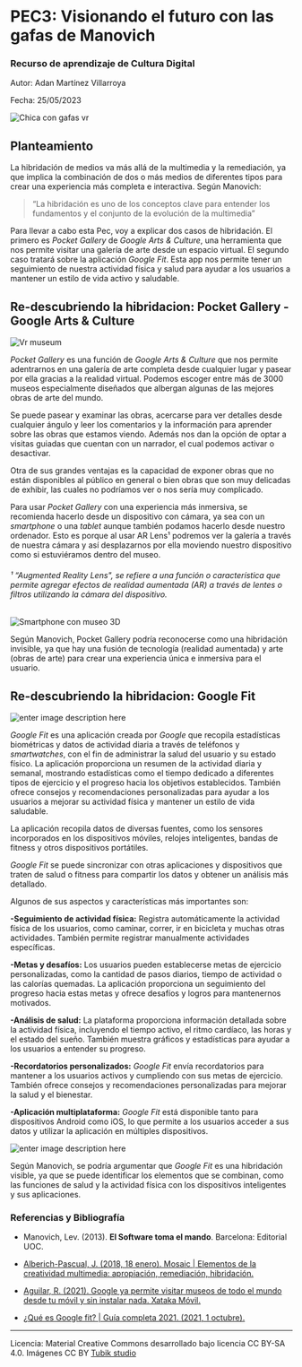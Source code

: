 #  PEC3: Visionando el futuro con las gafas de Manovich

  

###  Recurso de aprendizaje de Cultura Digital

  

  

Autor: Adan Martínez Villarroya

  

  

Fecha: 25/05/2023

![Chica con gafas vr](https://img.freepik.com/foto-gratis/disenadora-gafas-realidad-virtual-apartamento-vacio-mientras-agente-inmobiliario-hablando-propietario-fondo_482257-29451.jpg?w=1380&t=st=1684951972~exp=1684952572~hmac=11d2980f340b10d042f759fb349042d2558666bf640c92ed88d7d5a75ec16284)



##  Planteamiento

  
La hibridación de medios va más allá de la multimedia y la remediación, ya que implica la combinación de dos o más medios de diferentes tipos para crear una experiencia más completa e interactiva. Según Manovich: 

> “La hibridación es uno de los conceptos clave para entender los
> fundamentos y el conjunto de la evolución de la multimedia”


Para llevar a cabo esta Pec, voy a explicar dos casos de hibridación. El primero es *Pocket Gallery* de *Google Arts & Culture*, una herramienta que nos permite visitar una galería de arte desde un espacio virtual. El segundo caso tratará sobre la aplicación *Google Fit*. Esta app nos permite tener un seguimiento de nuestra actividad física y salud para ayudar a los usuarios a mantener un estilo de vida activo y saludable.
  
  

##  Re-descubriendo la hibridacion: Pocket Gallery - Google Arts & Culture

 ![Vr museum](https://i.gzn.jp/img/2018/12/04/google-pocket-gallery/00.jpg)
 
 
*Pocket Gallery* es una función de *Google Arts & Culture* que nos permite adentrarnos en una galería de arte completa desde cualquier lugar y pasear por ella gracias a la realidad virtual.
Podemos escoger entre más de 3000 museos especialmente diseñados que albergan algunas de las mejores obras de arte del mundo.

Se puede pasear y examinar las obras, acercarse para ver detalles desde cualquier ángulo y leer los comentarios y la información para aprender sobre las obras que estamos viendo. Además nos dan la opción de optar a visitas guiadas que cuentan con un narrador, el cual podemos activar o desactivar.

Otra de sus grandes ventajas es la capacidad de exponer obras que no están disponibles al público en general o bien obras que son muy delicadas de exhibir, las cuales no podríamos ver o nos sería muy complicado. 

Para usar *Pocket Gallery* con una experiencia más inmersiva, se recomienda hacerlo desde un dispositivo con cámara, ya sea con un *smartphone* o una *tablet* aunque también podamos hacerlo desde nuestro ordenador. Esto es porque al usar AR Lens¹ podremos ver la galería a través de nuestra cámara y así desplazarnos por ella moviendo nuestro dispositivo como si estuviéramos dentro del museo.



###### ¹ “Augmented Reality Lens", se refiere a una función o característica que permite agregar efectos de realidad aumentada (AR) a través de lentes o filtros utilizando la cámara del dispositivo.

  ![Smartphone con museo 3D](https://i0.wp.com/googlediscovery.com/wp-content/uploads/google-pocket-gallery.jpg?resize=800,500&ssl=1)

Según Manovich, Pocket Gallery podría reconocerse como una hibridación invisible, ya que hay una fusión de tecnología (realidad aumentada) y arte (obras de arte) para crear una experiencia única e inmersiva para el usuario.

##  Re-descubriendo la hibridacion: Google Fit

![enter image description here](https://lh3.googleusercontent.com/ir2-W48gf2uIorNfXw4UDmK1mbq0g79vqe-3JVz9urSlhKQjBT58o57ENqtZ71MovujW10qrVe-mhpiic_Dsrg=w320)

*Google Fit* es una aplicación creada por *Google* que recopila estadísticas biométricas y datos de actividad diaria a través de teléfonos y *smartwatches*, con el fin de administrar la salud del usuario y su estado físico. La aplicación proporciona un resumen de la actividad diaria y semanal, mostrando estadísticas como el tiempo dedicado a diferentes tipos de ejercicio y el progreso hacia los objetivos establecidos. También ofrece consejos y recomendaciones personalizadas para ayudar a los usuarios a mejorar su actividad física y mantener un estilo de vida saludable.

La aplicación recopila datos de diversas fuentes, como los sensores incorporados en los dispositivos móviles, relojes inteligentes, bandas de fitness y otros dispositivos portátiles.

*Google Fit* se puede sincronizar con otras aplicaciones y dispositivos que traten de salud o fitness para compartir los datos y obtener un análisis más detallado.

Algunos de sus aspectos y características más importantes son:

**-Seguimiento de actividad física:** Registra automáticamente la actividad física de los usuarios, como caminar, correr, ir en bicicleta y muchas otras actividades. También permite registrar manualmente actividades específicas.

**-Metas y desafíos:** Los usuarios pueden establecerse metas de ejercicio personalizadas, como la cantidad de pasos diarios, tiempo de actividad o las calorías quemadas. La aplicación proporciona un seguimiento del progreso hacia estas metas y ofrece desafíos y logros para mantenernos motivados.

**-Análisis de salud:** La plataforma proporciona información detallada sobre la actividad física, incluyendo el tiempo activo, el ritmo cardíaco, las horas y el estado del sueño. También muestra gráficos y estadísticas para ayudar a los usuarios a entender su progreso.

**-Recordatorios personalizados:** *Google Fit* envía recordatorios para mantener a los usuarios activos y cumpliendo con sus metas de ejercicio. También ofrece consejos y recomendaciones personalizadas para mejorar la salud y el bienestar.

  

**-Aplicación multiplataforma:** *Google Fit* está disponible tanto para dispositivos Android como iOS, lo que permite a los usuarios acceder a sus datos y utilizar la aplicación en múltiples dispositivos.

  ![enter image description here](https://wwwhatsnew.com/wp-content/uploads/2021/06/Google-Fit.jpg)


Según Manovich, se podría argumentar que *Google Fit* es una hibridación visible, ya que se puede identificar los elementos que se combinan, como las funciones de salud y la actividad física con los dispositivos inteligentes y sus aplicaciones.

    
###  Referencias y Bibliografía

 * Manovich, Lev. (2013). **El Software toma el mando**. Barcelona: Editorial UOC.
 * [Alberich-Pascual, J. (2018, 18 enero). Mosaic |   Elementos de la
   creatividad multimedia: apropiación, remediación, hibridación.](https://mosaic.uoc.edu/2018/01/18/elementos-de-la-creatividad-multimedia-apropiacion-remediacion-hibridacion/)
 * [Aguilar, R. (2021). Google ya permite visitar museos de todo el mundo
   desde tu móvil y sin instalar nada. Xataka Móvil.](https://www.xatakamovil.com/aplicaciones/google-permite-visitar-museos-todo-mundo-tu-movil-instalar-nada)
   
 * [¿Qué es Google fit? | Guía completa 2021. (2021, 1 octubre).](https://www.crehana.com.%20https://www.crehana.com/blog/estilo-vida/que-es-google-fit/)

  

  

----

Licencia: Material Creative Commons desarrollado bajo licencia CC BY-SA 4.0. Imágenes CC BY [Tubik studio](https://blog.tubikstudio.com/how-to-create-original-flat-illustrations-designers-tips/) 
